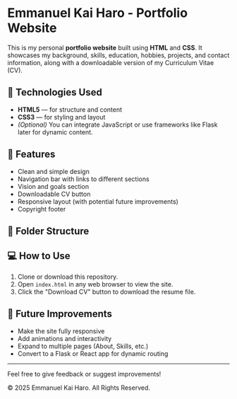 # Emmanuel Kai Haro - Portfolio Website

This is my personal **portfolio website** built using **HTML** and **CSS**. It showcases my background, skills, education, hobbies, projects, and contact information, along with a downloadable version of my Curriculum Vitae (CV).

## 📄 Technologies Used

- **HTML5** — for structure and content
- **CSS3** — for styling and layout
- *(Optional)* You can integrate JavaScript or use frameworks like Flask later for dynamic content.

## 📁 Features

- Clean and simple design
- Navigation bar with links to different sections
- Vision and goals section
- Downloadable CV button
- Responsive layout (with potential future improvements)
- Copyright footer

## 📂 Folder Structure




## 💻 How to Use

1. Clone or download this repository.
2. Open `index.html` in any web browser to view the site.
3. Click the "Download CV" button to download the resume file.

## 📌 Future Improvements

- Make the site fully responsive
- Add animations and interactivity
- Expand to multiple pages (About, Skills, etc.)
- Convert to a Flask or React app for dynamic routing

---

Feel free to give feedback or suggest improvements!

© 2025 Emmanuel Kai Haro. All Rights Reserved.
